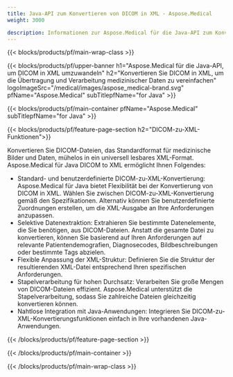 ```yaml
---
title: Java-API zum Konvertieren von DICOM in XML - Aspose.Medical
weight: 3000

description: Informationen zur Aspose.Medical für die Java-API zum Konvertieren von DICOM in XML
---
```


{{< blocks/products/pf/main-wrap-class >}}

{{< blocks/products/pf/upper-banner h1="Aspose.Medical für die Java-API, um DICOM in XML umzuwandeln" h2="Konvertieren Sie DICOM in XML, um die Übertragung und Verarbeitung medizinischer Daten zu vereinfachen" logoImageSrc="/medical/images/aspose_medical-brand.svg" pfName="Aspose.Medical" subTitlepfName="for Java" >}}

{{< blocks/products/pf/main-container pfName="Aspose.Medical" subTitlepfName="for Java" >}}

{{< blocks/products/pf/feature-page-section h2="DICOM-zu-XML-Funktionen">}}

<p>Konvertieren Sie DICOM-Dateien, das Standardformat für medizinische Bilder und Daten, mühelos in ein universell lesbares XML-Format. Aspose.Medical für Java DICOM to XML ermöglicht Ihnen Folgendes:</p>

<ul>
<li>Standard- und benutzerdefinierte DICOM-zu-XML-Konvertierung: Aspose.Medical für Java bietet Flexibilität bei der Konvertierung von DICOM in XML. Wählen Sie zwischen DICOM-zu-XML-Konvertierung gemäß den Spezifikationen. Alternativ können Sie benutzerdefinierte Zuordnungen erstellen, um die XML-Ausgabe an Ihre Anforderungen anzupassen.</li>
<li>Selektive Datenextraktion: Extrahieren Sie bestimmte Datenelemente, die Sie benötigen, aus DICOM-Dateien. Anstatt die gesamte Datei zu konvertieren, können Sie basierend auf Ihren Anforderungen auf relevante Patientendemografien, Diagnosecodes, Bildbeschreibungen oder bestimmte Tags abzielen.</li>
<li>Flexible Anpassung der XML-Struktur: Definieren Sie die Struktur der resultierenden XML-Datei entsprechend Ihren spezifischen Anforderungen.</li>
<li>Stapelverarbeitung für hohen Durchsatz: Verarbeiten Sie große Mengen von DICOM-Dateien effizient. Aspose.Medical unterstützt die Stapelverarbeitung, sodass Sie zahlreiche Dateien gleichzeitig konvertieren können.</li>
<li>Nahtlose Integration mit Java-Anwendungen: Integrieren Sie DICOM-zu-XML-Konvertierungsfunktionen einfach in Ihre vorhandenen Java-Anwendungen.</li>
</ul>

{{< /blocks/products/pf/feature-page-section >}}

{{< /blocks/products/pf/main-container >}}

{{< /blocks/products/pf/main-wrap-class >}}